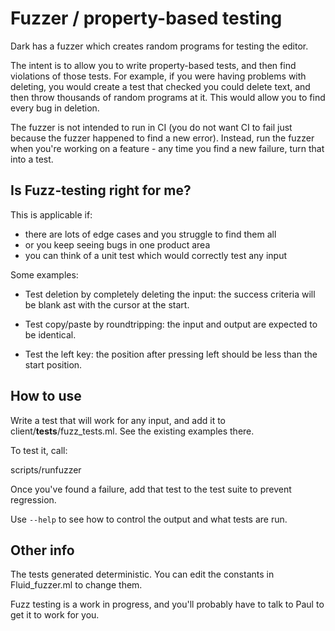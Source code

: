 # Fuzzer / property-based testing

Dark has a fuzzer which creates random programs for testing the editor.

The intent is to allow you to write property-based tests, and then find
violations of those tests. For example, if you were having problems with
deleting, you would create a test that checked you could delete text, and then
throw thousands of random programs at it. This would allow you to find every
bug in deletion.

The fuzzer is not intended to run in CI (you do not want CI to fail just
because the fuzzer happened to find a new error). Instead, run the fuzzer
when you're working on a feature - any time you find a new failure, turn
that into a test.

## Is Fuzz-testing right for me?

This is applicable if:
- there are lots of edge cases and you struggle to find them all
- or you keep seeing bugs in one product area
- you can think of a unit test which would correctly test any input

Some examples:

- Test deletion by completely deleting the input: the success criteria will
  be blank ast with the cursor at the start.

- Test copy/paste by roundtripping: the input and output are expected to be
  identical.

- Test the left key: the position after pressing left should be less than
  the start position.


## How to use

Write a test that will work for any input, and add it to
client/__tests__/fuzz_tests.ml. See the existing examples there.

To test it, call:

  scripts/runfuzzer

Once you've found a failure, add that test to the test suite to prevent
regression. 

Use `--help` to see how to control the output and what tests are run.

## Other info

The tests generated deterministic. You can edit the constants in Fluid_fuzzer.ml to change them.

Fuzz testing is a work in progress, and you'll probably have to talk to Paul
to get it to work for you.


